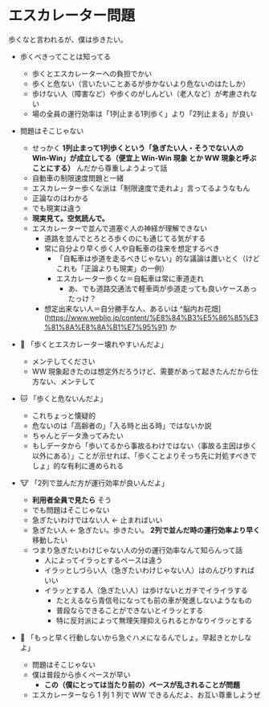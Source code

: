 # エスカレーター問題
歩くなと言われるが、僕は歩きたい。

- 歩くべきってことは知ってる
  - 歩くとエスカレーターへの負担でかい
  - 歩くと危ない（言いたいことあるが歩かないより危ないのはたしか）
  - 歩けない人（障害など）や歩くのがしんどい（老人など）が考慮されない
  - 場の全員の運行効率は「1列止まる1列歩く」より「2列止まる」が良い
- 問題はそこじゃない
  - せっかく **1列止まって1列歩くという「急ぎたい人・そうでない人の Win-Win」が成立してる（便宜上 Win-Win 現象 とか WW 現象と呼ぶことにする）** んだから尊重しようよって話
  - 自動車の制限速度問題と一緒
  - エスカレーター歩くな派は「制限速度で走れよ」言ってるようなもん
  - 正論なのはわかる
  - でも現実は違う
  - **現実見て。空気読んで。**
  - エスカレーターで並んで道塞ぐ人の神経が理解できない
    - 道路を並んでとろとろ歩くのにも通じてる気がする
    - 常に自分より早く歩く人や自転車の往来を想定するべき
      - 「自転車は歩道を走るべきじゃない」的な議論は置いとく（けどこれも「正論よりも現実」の一例）
      - エスカレーター歩くな＝自転車は常に車道走れ
        - あ、でも道路交通法で軽車両が歩道走っても良いケースあったっけ？
    - 想定出来ない人＝自分勝手な人、あるいは ^脳内お花畑](https://www.weblio.jp/content/%E8%84%B3%E5%86%85%E3%81%8A%E8%8A%B1%E7%95%91) か
    
- :dog: 「歩くとエスカレーター壊れやすいんだよ」
  - メンテしてください
  - WW 現象起きたのは想定外だろうけど、需要があって起きたんだから仕方ない、メンテして
- :cat: 「歩くと危ないんだよ」
  - これちょっと懐疑的
  - 危ないのは「高齢者の」「入る時と出る時」ではないか説
  - ちゃんとデータ漁ってみたい
  - もしデータから「歩いてるから事故るわけではない（事故る主因は歩く以外にある）」ことが示せれば、「歩くことよりそっち先に対処すべきでしょ」的な有利に進められる
- :cow: 「2列で並んだ方が運行効率が良いんだよ」
  - **利用者全員で見たら** そう
  - でも問題はそこじゃない
  - 急ぎたいわけではない人 ← 止まればいい
  - 急ぎたい人 ← 急ぎたい。歩きたい。 **2列で並んだ時の運行効率より早く** 移動したい
  - つまり急ぎたいわけじゃない人の分の運行効率なんて知らんって話
    - 人によってイラっとするペースは違う
    - イラッとしづらい人（急ぎたいわけじゃない人）はのんびりすればいい
    - イラッとする人（急ぎたい人）は歩けないとガチでイライラする
      - たとえるなら青信号になっても前の車が発進しないようなもの
      - 普段ならできることができないとイラッとする
      - 特に反対派によって無理矢理抑えられるとかなりイラッとする
- :ox: 「もっと早く行動しないから急ぐハメになるんでしょ。早起きとかしなよ」
  - 問題はそこじゃない
  - 僕は普段から歩くペースが早い
    - **この（僕にとっては当たり前の）ペースが乱されることが問題**
  - エスカレーターなら 1 列 1 列で WW できるんだよ、お互い尊重しようぜ


